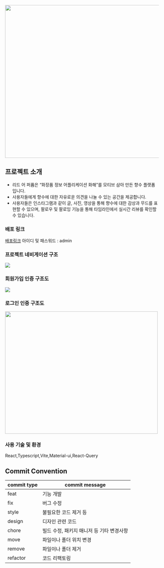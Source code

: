 <img src="https://github.com/read-a-perfume/frontend/assets/71584114/f56a95ad-6095-45c1-a631-e20366554f66" width="800px" height="500px"/>

## 프로젝트 소개

- 리드 어 퍼퓸은  “화장품 정보 어플리케이션 화해”를 모티브 삼아 만든 향수 플랫폼입니다.   
- 사용자들에게 향수에 대한 자유로운 의견을 나눌 수 있는 공간을 제공합니다. 
- 사용자들은 인스타그램과 같이 글, 사진, 영상을 통해 향수에 대한 감상과 무드를 표현할 수 있으며, 팔로우 및 팔로잉 기능을 통해 타임라인에서 실시간 리뷰를 확인할 수 있습니다.

### 배포 링크
<a href="https://perfume.app.cd80.run/">배포링크</a> 
아이디 및 패스워드 : admin
### 프로젝트 네비게이션 구조

<img src="https://github.com/read-a-perfume/frontend/assets/71584114/9c98d32c-2c3a-4fd0-aac0-b090e02f3804"/>

### 회원가입 인증 구조도

<img src="https://github.com/read-a-perfume/frontend/assets/71584114/116f38bb-52a5-4149-8df7-75a59bc36ab9"/>

### 로그인 인증 구조도

<img src="https://github.com/read-a-perfume/frontend/assets/71584114/e3f1d187-4241-4286-be13-8bd977e5e1f8" width="500px" height="400px"/>

### 사용 기술 및 환경

React,Typescript,Vite,Material-ui,React-Query

## Commit Convention

| commit type | commit message                            |
| ----------- | ----------------------------------------- |
| feat        | 기능 개발                                 |
| fix         | 버그 수정                                 |
| style       | 불필요한 코드 제거 등                     |
| design      | 디자인 관련 코드                          |
| chore       | 빌드 수정, 패키지 매니저 등 기타 변경사항 |
| move        | 파일이나 폴더 위치 변경                   |
| remove      | 파일이나 폴더 제거                        |
| refactor    | 코드 리팩토링                             |
